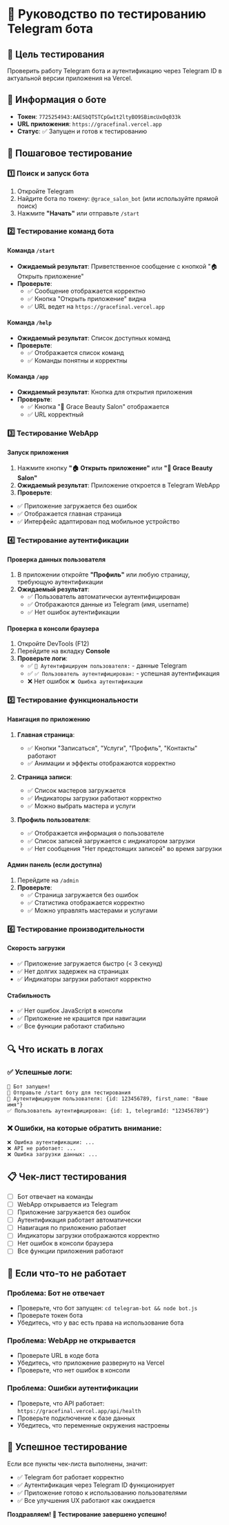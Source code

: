 # 🧪 Руководство по тестированию Telegram бота

## 🎯 Цель тестирования
Проверить работу Telegram бота и аутентификацию через Telegram ID в актуальной версии приложения на Vercel.

## 📱 Информация о боте
- **Токен**: `7725254943:AAESbQTSTCpGw1t2ltyBO9SBimcUxOq033k`
- **URL приложения**: `https://gracefinal.vercel.app`
- **Статус**: ✅ Запущен и готов к тестированию

## 🚀 Пошаговое тестирование

### 1️⃣ Поиск и запуск бота
1. Откройте Telegram
2. Найдите бота по токену: `@grace_salon_bot` (или используйте прямой поиск)
3. Нажмите **"Начать"** или отправьте `/start`

### 2️⃣ Тестирование команд бота

#### Команда `/start`
- **Ожидаемый результат**: Приветственное сообщение с кнопкой "🏠 Открыть приложение"
- **Проверьте**: 
  - ✅ Сообщение отображается корректно
  - ✅ Кнопка "Открыть приложение" видна
  - ✅ URL ведет на `https://gracefinal.vercel.app`

#### Команда `/help`
- **Ожидаемый результат**: Список доступных команд
- **Проверьте**:
  - ✅ Отображается список команд
  - ✅ Команды понятны и корректны

#### Команда `/app`
- **Ожидаемый результат**: Кнопка для открытия приложения
- **Проверьте**:
  - ✅ Кнопка "💄 Grace Beauty Salon" отображается
  - ✅ URL корректный

### 3️⃣ Тестирование WebApp

#### Запуск приложения
1. Нажмите кнопку **"🏠 Открыть приложение"** или **"💄 Grace Beauty Salon"**
2. **Ожидаемый результат**: Приложение откроется в Telegram WebApp
3. **Проверьте**:
  - ✅ Приложение загружается без ошибок
  - ✅ Отображается главная страница
  - ✅ Интерфейс адаптирован под мобильное устройство

### 4️⃣ Тестирование аутентификации

#### Проверка данных пользователя
1. В приложении откройте **"Профиль"** или любую страницу, требующую аутентификации
2. **Ожидаемый результат**: 
   - ✅ Пользователь автоматически аутентифицирован
   - ✅ Отображаются данные из Telegram (имя, username)
   - ✅ Нет ошибок аутентификации

#### Проверка в консоли браузера
1. Откройте DevTools (F12)
2. Перейдите на вкладку **Console**
3. **Проверьте логи**:
   - ✅ `🔐 Аутентифицируем пользователя:` - данные Telegram
   - ✅ `✅ Пользователь аутентифицирован:` - успешная аутентификация
   - ❌ Нет ошибок `❌ Ошибка аутентификации`

### 5️⃣ Тестирование функциональности

#### Навигация по приложению
1. **Главная страница**:
   - ✅ Кнопки "Записаться", "Услуги", "Профиль", "Контакты" работают
   - ✅ Анимации и эффекты отображаются корректно

2. **Страница записи**:
   - ✅ Список мастеров загружается
   - ✅ Индикаторы загрузки работают корректно
   - ✅ Можно выбрать мастера и услуги

3. **Профиль пользователя**:
   - ✅ Отображается информация о пользователе
   - ✅ Список записей загружается с индикатором загрузки
   - ✅ Нет сообщения "Нет предстоящих записей" во время загрузки

#### Админ панель (если доступна)
1. Перейдите на `/admin`
2. **Проверьте**:
   - ✅ Страница загружается без ошибок
   - ✅ Статистика отображается корректно
   - ✅ Можно управлять мастерами и услугами

### 6️⃣ Тестирование производительности

#### Скорость загрузки
- ✅ Приложение загружается быстро (< 3 секунд)
- ✅ Нет долгих задержек на страницах
- ✅ Индикаторы загрузки работают корректно

#### Стабильность
- ✅ Нет ошибок JavaScript в консоли
- ✅ Приложение не крашится при навигации
- ✅ Все функции работают стабильно

## 🔍 Что искать в логах

### ✅ Успешные логи:
```
🤖 Бот запущен!
📱 Отправьте /start боту для тестирования
🔐 Аутентифицируем пользователя: {id: 123456789, first_name: "Ваше имя"}
✅ Пользователь аутентифицирован: {id: 1, telegramId: "123456789"}
```

### ❌ Ошибки, на которые обратить внимание:
```
❌ Ошибка аутентификации: ...
❌ API не работает: ...
❌ Ошибка загрузки данных: ...
```

## 📋 Чек-лист тестирования

- [ ] Бот отвечает на команды
- [ ] WebApp открывается из Telegram
- [ ] Приложение загружается без ошибок
- [ ] Аутентификация работает автоматически
- [ ] Навигация по приложению работает
- [ ] Индикаторы загрузки отображаются корректно
- [ ] Нет ошибок в консоли браузера
- [ ] Все функции приложения работают

## 🚨 Если что-то не работает

### Проблема: Бот не отвечает
- Проверьте, что бот запущен: `cd telegram-bot && node bot.js`
- Проверьте токен бота
- Убедитесь, что у вас есть права на использование бота

### Проблема: WebApp не открывается
- Проверьте URL в коде бота
- Убедитесь, что приложение развернуто на Vercel
- Проверьте, что нет ошибок в консоли

### Проблема: Ошибки аутентификации
- Проверьте, что API работает: `https://gracefinal.vercel.app/api/health`
- Проверьте подключение к базе данных
- Убедитесь, что переменные окружения настроены

## 🎉 Успешное тестирование

Если все пункты чек-листа выполнены, значит:
- ✅ Telegram бот работает корректно
- ✅ Аутентификация через Telegram ID функционирует
- ✅ Приложение готово к использованию пользователями
- ✅ Все улучшения UX работают как ожидается

**Поздравляем! 🎊 Тестирование завершено успешно!**
